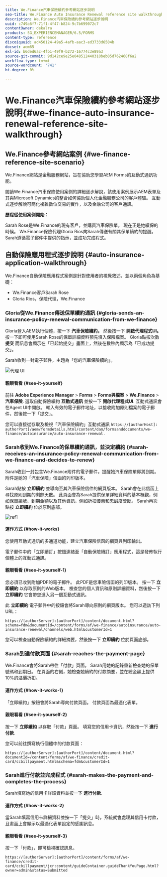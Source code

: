 ```yaml
---
title: We.Finance汽車保險續約參考網站逐步說明
seo-title: We.Finance Auto Insurance Renewal reference site walkthrough
description: We.Finance汽車保險續約參考網站逐步說明
uuid: c749a6f7-71f1-4f47-b824-9c7b699072c7
contentOwner: dekalra
products: SG_EXPERIENCEMANAGER/6.5/FORMS
content-type: reference
discoiquuid: ad450124-49a5-4afb-aac3-ed3733d6504b
docset: aem65
exl-id: b6ded6ac-4fb1-49f9-b272-16774c3e89a3
source-git-commit: 9d142ce9e25e048512440310beb05d762468f6a2
workflow-type: tm+mt
source-wordcount: '741'
ht-degree: 0%

---
```


# We.Finance汽車保險續約參考網站逐步說明{#we-finance-auto-insurance-renewal-reference-site-walkthrough}

## We.Finance參考網站案例  {#we-finance-reference-site-scenario}

We.Finance網站是金融服務網站，旨在協助您學習AEM Forms的互動式通訊功能。

閱讀We.Finance汽車保險使用案例的詳細逐步解說，該使用案例展示AEM表單及其與Microsoft Dynamics的整合如何協助個人化金融服務公司的客戶體驗。 互動式逐步解說可簡化複雜數位交易的實作，以及金融公司的客戶通訊。

**歷程從使用案例開始：**

Sarah Rose是We.Finance的現有客戶，並購買汽車保險單。 現在正是她續保的時候。 We.Finance保險代理Gloria Rios向Sarah傳送有關其保單續約的提醒。 Sarah遵循電子郵件中提供的指示，並成功完成程式。

## 自動保險應用程式逐步說明 {#auto-insurance-application-walkthrough}

We.Finance自動保險應用程式案例是針對使用者的視覺敘述，並以兩個角色為基礎：

* We.Finance客戶Sarah Rose
* Gloria Rios，保險代理，We.Finance

### Gloria從We.Finance傳送保單續約通訊 {#gloria-sends-an-insurance-policy-renewal-communication-from-we-finance}

Gloria登入AEM執行個體，按一下 **汽車保險續約，** 然後按一下 **開啟代理程式UI。**&#x200B;按一下即可使用Sarah Rose的保單詳細資料預先填入保險檔案。 Gloria點按次數&#x200B;**提交** 而訊息會顯示在「已起始提交」畫面上，然後在數秒內顯示為「已成功提交」。

Sarah收到一封電子郵件，主題為「您的汽車保險續約」。

![代理 UI](assets/agent_ui_email_new.png)

#### 親眼看看 {#see-it-yourself}

前往 **Adobe Experience Manager** > **Forms** > **Forms與檔案** > **We.Finance** > **汽車保險**. 選取自動保險續約 **互動式通訊** 並按一下 **開啟代理程式UI**. 互動式通訊會在Agent UI中開啟。 輸入有效的電子郵件地址，以接收附加原則檔案的電子郵件，然後按一下「提交」。

您可以直接從存取及檢視「汽車保險續約」互動式通訊 `https://[authorHost]: authorPort]/aem/formdetails.html/content/dam/formsanddocuments/we-finance/autoinsurance/auto-insurance-renewal.`

### Sarah收到We.Finance的保單續約通訊，並決定續約 {#sarah-receives-an-insurance-policy-renewal-communication-from-we-finance-and-decides-to-renew}

Sarah收到一封包含We.Finance附件的電子郵件，提醒她汽車保險單即將到期。 附件是她的「汽車保險」信函的列印版本。

Sarah點按 **立即續約** 並導向至其汽車保險信件的網頁版本。 Sarah會在此信函上尋找原則到期的剩餘天數。 此頁面會為Sarah提供保單詳細資料的基本概觀，例如保單編號、到期金額以及其他資訊，例如折扣優惠和忠誠度獎勵。 Sarah再次點按 **立即續約** 位於原則底部。

![ref1](assets/ref1.png)

#### 運作方式 {#how-it-works}

您使用互動式通訊的多通道功能，建立汽車保險信函的網頁與列印輸出。

電子郵件中的「立即續訂」按鈕連結至「自動保險續訂」應用程式，這是發佈執行個體上的互動式通訊。

#### 親眼看看 {#see-it-yourself-1}

您必須已收到附加PDF的電子郵件。 此PDF是您車險信函的列印版本。 按一下 **立即續約** 以存取原則的Web版本。 檢查您的個人資訊和原則詳細資料，然後按一下 **立即續約** 它會帶您進入另一個互動式通訊。

此 **立即續約** 電子郵件中的按鈕會將Sarah導向原則的網頁版本。 您可以造訪下列URL：

`https://[authorServer]:[authorPort]/content/document.html?schema=fdm&documentId=/content/forms/af/we-finance/autoinsurance/auto-insurance-renewal/channels/web.html&customerId=1`

您可以檢查自動保險續約的詳細摘要，然後按一下 **立即續約** 位於頁面底部。

### Sarah到達付款頁面 {#sarah-reaches-the-payment-page}

We.Finance會將Sarah帶往「付款」頁面。 Sarah用她的記錄重新檢查她的保單號碼和到期日。 在頁面的右側，她檢查她續約的付款摘要，並在總金額上提供10%的溢價折扣。

#### 運作方式 {#how-it-works-1}

「立即續約」按鈕會將Sarah導向付款頁面。 付款頁面為最適化表單。

#### 親眼看看 {#see-it-yourself-2}

按一下 **立即續約** 以存取「付款」頁面。 填寫您的信用卡資訊，然後按一下 **進行付款**.

您可以前往撰寫執行個體中的付款頁面：

`https://[authorServer]:[authorPort]/content/document.html?documentId=/content/forms/af/we-finance/credit-card/ccbillpayment.html&schema=fdm&customerId=1`

### Sarah進行付款並完成程式 {#sarah-makes-the-payment-and-completes-the-process}

Sarah填寫她的信用卡詳細資料並按一下 **進行付款**.

#### 運作方式 {#how-it-works-2}

當Sarah填寫信用卡詳細資料並按一下「提交」時，系統就會處理其信用卡付款，且畫面上會顯示以最適化表單設定的感謝訊息。

#### 親眼看看 {#see-it-yourself-3}

按一下「付款」，即可檢視確認訊息。

`https://[authorServer]:[authorPort]/content/forms/af/we-finance/credit-card/ccbillpayment/jcr:content/guideContainer.guideThankYouPage.html?owner=admin&status=Submitted`
